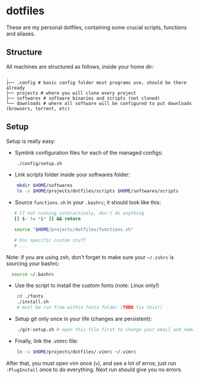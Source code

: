 # dotfiles

These are my personal dotfiles, containing some crucial scripts, functions and aliases.

## Structure

All machines are structured as follows, inside your home dir:

```
.
├── .config # basic config folder most programs use, should be there already
├── projects # where you will clone every project
├── softwares # software binaries and scripts (not cloned)
└── downloads # where all software will be configured to put downloads (browsers, torrent, etc)
```

## Setup

Setup is really easy:

 * Symlink configuration files for each of the managed configs:

```bash
    ./config/setup.sh
```

 * Link scripts folder inside your softwares folder:

 ```bash
     mkdir $HOME/softwares
     ln -s $HOME/projects/dotfiles/scripts $HOME/softwares/scripts
 ```

 * Source `functions.sh` in your `.bashrc`; it should look like this:

 ```bash
    # If not running interactively, don't do anything
    [[ $- != *i* ]] && return

    source "$HOME/projects/dotfiles/functions.sh"

    # Env specific custom stuff
    # ...
 ```

 Note: if you are using zsh, don't forget to make sure your `~/.zshrc` is sourcing your bashrc:

 ```bash
   source ~/.bashrc
 ```

 * Use the script to install the custom fonts (note: Linux only!)

```bash
    cd ./fonts
    ./install.sh
    # must be run from within fonts folder (TODO fix this!)
```

 * Setup git only once in your life (changes are persistent):

```bash
    ./git-setup.sh # open this file first to change your email and name!
```

 * Finally, link the .vimrc file:

 ```bash
     ln -s $HOME/projects/dotfiles/.vimrc ~/.vimrc
```

After that, you must open vim once (`v`), and see a lot of erros; just run `:PlugInstall` once to do everything. Next run should give you no errors.
